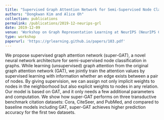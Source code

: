 ```yaml
---
title: "Supervised Graph Attention Network for Semi-Supervised Node Classification"
authors: "Dongkwan Kim and Alice Oh"
collection: publications
permalink: /publications/2019-12-neurips-grl
date: 2019-12-09
venue: 'Workshop on Graph Representation Learning at NeurIPS (NeurIPS GRL)'
type: workshop
paperurl: 'https://grlearning.github.io/papers/103.pdf'
---
```


We propose supervised graph attention network  (super-GAT), a novel neural network architecture for semi-supervised node classification in graphs. While learning (unsupervised) graph attention from the original graph attention network (GAT), we jointly train the attention values by supervised learning with information whether an edge exists between a pair of nodes. By giving supervision, we can assign not only implicit weights to nodes in the neighborhood but also explicit weights to nodes in any relation. Our model is based on GAT, and it only needs a few additional parameters and computation. We show how super-GAT performs on three transductive benchmark citation datasets: Cora, CiteSeer, and PubMed, and compared to baseline models including GAT, super-GAT achieves higher prediction accuracy for the first two datasets.